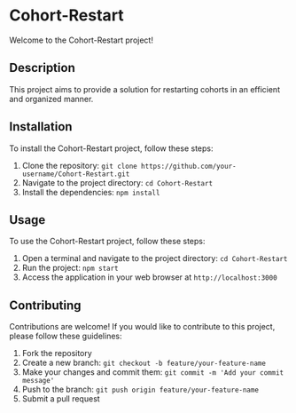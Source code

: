 # Cohort-Restart

Welcome to the Cohort-Restart project!

## Description

This project aims to provide a solution for restarting cohorts in an efficient and organized manner.

## Installation

To install the Cohort-Restart project, follow these steps:

1. Clone the repository: `git clone https://github.com/your-username/Cohort-Restart.git`
2. Navigate to the project directory: `cd Cohort-Restart`
3. Install the dependencies: `npm install`

## Usage

To use the Cohort-Restart project, follow these steps:

1. Open a terminal and navigate to the project directory: `cd Cohort-Restart`
2. Run the project: `npm start`
3. Access the application in your web browser at `http://localhost:3000`

## Contributing

Contributions are welcome! If you would like to contribute to this project, please follow these guidelines:

1. Fork the repository
2. Create a new branch: `git checkout -b feature/your-feature-name`
3. Make your changes and commit them: `git commit -m 'Add your commit message'`
4. Push to the branch: `git push origin feature/your-feature-name`
5. Submit a pull request
